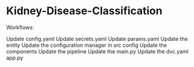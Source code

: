 # Kidney-Disease-Classification
Workflows:



Update config.yaml
Update secrets.yaml
Update params.yaml
Update the entity
Update the configuration manager in src config
Update the components
Update the pipeline
Update the main.py
Update the dvc.yaml
app.py
